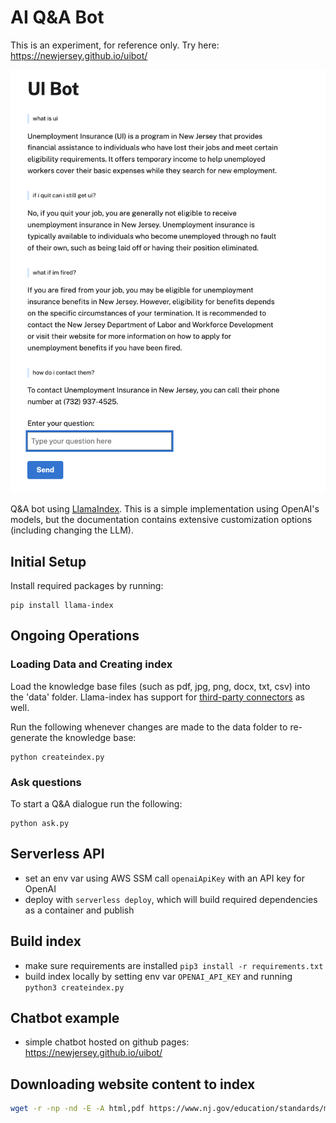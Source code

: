 # AI Q&A Bot

This is an experiment, for reference only. Try here: https://newjersey.github.io/uibot/

![example of UIbot](docs/example.png)

Q&A bot using [LlamaIndex](https://gpt-index.readthedocs.io/en/latest/). This is a simple implementation using OpenAI's models, but the documentation contains extensive customization options (including changing the LLM).

## Initial Setup

Install required packages by running:

```
pip install llama-index
```

## Ongoing Operations

### Loading Data and Creating index

Load the knowledge base files (such as pdf, jpg, png, docx, txt, csv) into the 'data' folder. Llama-index has support for [third-party connectors](https://gpt-index.readthedocs.io/en/latest/how_to/connector/root.html) as well.

Run the following whenever changes are made to the data folder to re-generate the knowledge base:

```
python createindex.py
```

### Ask questions

To start a Q&A dialogue run the following:

```
python ask.py
```

## Serverless API

- set an env var using AWS SSM call `openaiApiKey` with an API key for OpenAI
- deploy with `serverless deploy`, which will build required dependencies as a container and publish

## Build index

- make sure requirements are installed `pip3 install -r requirements.txt`
- build index locally by setting env var `OPENAI_API_KEY` and running `python3 createindex.py`

## Chatbot example

- simple chatbot hosted on github pages: https://newjersey.github.io/uibot/

## Downloading website content to index

```sh
wget -r -np -nd -E -A html,pdf https://www.nj.gov/education/standards/math/Index.shtml
```
